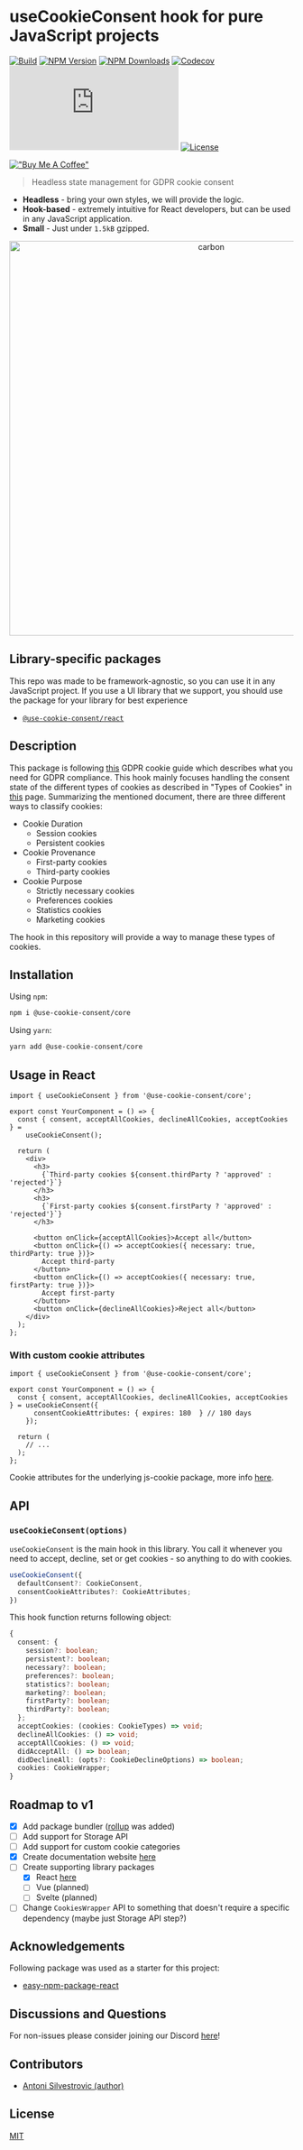 # useCookieConsent hook for pure JavaScript projects

[![Build](https://img.shields.io/github/checks-status/use-cookie-consent/use-cookie-consent-core/main)](https://github.com/use-cookie-consent/use-cookie-consent-core/actions)
[![NPM Version](https://img.shields.io/npm/v/@use-cookie-consent/core)](https://www.npmjs.com/package/@use-cookie-consent/core)
[![NPM Downloads](https://img.shields.io/npm/dm/@use-cookie-consent/core)](https://www.npmjs.com/package/@use-cookie-consent/core)
[![Codecov](https://img.shields.io/codecov/c/github/use-cookie-consent/use-cookie-consent-core)](https://github.com/use-cookie-consent/use-cookie-consent-core/actions/workflows/codecov.yml)
[![gzipped size](https://img.badgesize.io/https:/unpkg.com/@use-cookie-consent/core@latest/build/esm/index.js?label=gzipped&compression=gzip&style=flat-square)](https://unpkg.com/@use-cookie-consent/core@latest/build/esm/index.js)
[![License](https://img.shields.io/npm/l/@use-cookie-consent/core)](https://github.com/use-cookie-consent/use-cookie-consent-core/blob/main/LICENSE)

[!["Buy Me A Coffee"](https://www.buymeacoffee.com/assets/img/custom_images/orange_img.png)](https://www.buymeacoffee.com/bring.shrubbery)

> Headless state management for GDPR cookie consent

- **Headless** - bring your own styles, we will provide the logic.
- **Hook-based** - extremely intuitive for React developers, but can be used in any JavaScript application.
- **Small** - Just under `1.5kB` gzipped.

<p align="center">
<img src="https://user-images.githubusercontent.com/29360707/145967135-eafd0467-9dd4-4496-b5f6-df5e6c1f40ba.png" alt="carbon" width="700px" />
</p>

## Library-specific packages

This repo was made to be framework-agnostic, so you can use it in any JavaScript project. If you use a UI library that we support, you should use the package for your library for best experience

- [`@use-cookie-consent/react`](https://github.com/use-cookie-consent/use-cookie-consent-react)

## Description

This package is following [this](https://gdpr.eu/cookies) GDPR cookie guide which describes what you need for GDPR compliance. This hook mainly focuses handling the consent state of the different types of cookies as described in "Types of Cookies" in [this](https://gdpr.eu/cookies) page. Summarizing the mentioned document, there are three different ways to classify cookies:

- Cookie Duration
  - Session cookies
  - Persistent cookies
- Cookie Provenance
  - First-party cookies
  - Third-party cookies
- Cookie Purpose
  - Strictly necessary cookies
  - Preferences cookies
  - Statistics cookies
  - Marketing cookies

The hook in this repository will provide a way to manage these types of cookies.

## Installation

Using `npm`:

```bash
npm i @use-cookie-consent/core
```

Using `yarn`:

```bash
yarn add @use-cookie-consent/core
```

## Usage in React

```tsx
import { useCookieConsent } from '@use-cookie-consent/core';

export const YourComponent = () => {
  const { consent, acceptAllCookies, declineAllCookies, acceptCookies } =
    useCookieConsent();

  return (
    <div>
      <h3>
        {`Third-party cookies ${consent.thirdParty ? 'approved' : 'rejected'}`}
      </h3>
      <h3>
        {`First-party cookies ${consent.firstParty ? 'approved' : 'rejected'}`}
      </h3>

      <button onClick={acceptAllCookies}>Accept all</button>
      <button onClick={() => acceptCookies({ necessary: true, thirdParty: true })}>
        Accept third-party
      </button>
      <button onClick={() => acceptCookies({ necessary: true, firstParty: true })}>
        Accept first-party
      </button>
      <button onClick={declineAllCookies}>Reject all</button>
    </div>
  );
};
```

### With custom cookie attributes
```tsx
import { useCookieConsent } from '@use-cookie-consent/core';

export const YourComponent = () => {
  const { consent, acceptAllCookies, declineAllCookies, acceptCookies } = useCookieConsent({ 
      consentCookieAttributes: { expires: 180  } // 180 days
    }); 

  return (
    // ...
  );
};
```

Cookie attributes for the underlying js-cookie package, more info [here](https://github.com/js-cookie/js-cookie).

## API

### `useCookieConsent(options)`

`useCookieConsent` is the main hook in this library. You call it whenever you need to accept, decline, set or get cookies - so anything to do with cookies.

```ts
useCookieConsent({
  defaultConsent?: CookieConsent,
  consentCookieAttributes?: CookieAttributes;
})
```

This hook function returns following object:

```ts
{
  consent: {
    session?: boolean;
    persistent?: boolean;
    necessary?: boolean;
    preferences?: boolean;
    statistics?: boolean;
    marketing?: boolean;
    firstParty?: boolean;
    thirdParty?: boolean;
  };
  acceptCookies: (cookies: CookieTypes) => void;
  declineAllCookies: () => void;
  acceptAllCookies: () => void;
  didAcceptAll: () => boolean;
  didDeclineAll: (opts?: CookieDeclineOptions) => boolean;
  cookies: CookieWrapper;
}
```

## Roadmap to v1

- [x] Add package bundler ([rollup](https://rollupjs.org/) was added)
- [ ] Add support for Storage API
- [ ] Add support for custom cookie categories
- [x] Create documentation website [here](https://use-cookie-consent.js.org/)
- [ ] Create supporting library packages
  - [x] React [here](https://github.com/use-cookie-consent/use-cookie-consent-react)
  - [ ] Vue (planned)
  - [ ] Svelte (planned)
- [ ] Change `CookiesWrapper` API to something that doesn't require a specific dependency (maybe just Storage API step?)

## Acknowledgements

Following package was used as a starter for this project:

- [easy-npm-package-react](https://github.com/bring-shrubbery/easy-npm-package-react)

## Discussions and Questions

For non-issues please consider joining our Discord [here](https://discord.gg/pa8epvzJbb)!

## Contributors

- [Antoni Silvestrovic (author)](https://github.com/bring-shrubbery)

## License

[MIT](https://github.com/bring-shrubbery/use-cookie-consent/blob/master/LICENSE)
